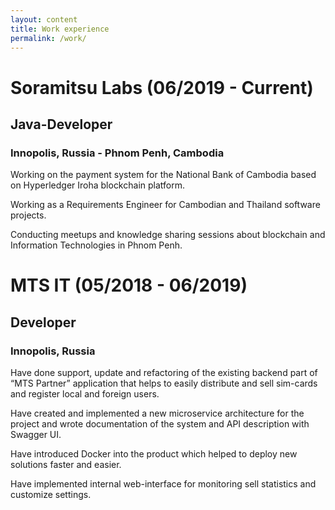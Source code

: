 ```yaml
---
layout: content
title: Work experience
permalink: /work/
---
```


# Soramitsu Labs (06/2019 - Current)
## Java-Developer
### Innopolis, Russia - Phnom Penh, Cambodia
Working on the payment system for the National Bank of Cambodia based on Hyperledger Iroha blockchain platform.

Working as a Requirements Engineer for Cambodian and Thailand software projects.

Conducting meetups and knowledge sharing sessions about blockchain and Information Technologies in Phnom Penh.

# MTS IT (05/2018 - 06/2019)
## Developer
### Innopolis, Russia
Have done support, update and refactoring of the existing backend part of “MTS Partner” application that helps to easily distribute and sell sim-cards and register local and foreign users.

Have created and implemented a new microservice architecture for the project and wrote documentation of the system and API description with Swagger UI.

Have introduced Docker into the product which helped to deploy new solutions faster and easier.

Have implemented internal web-interface for monitoring sell statistics and customize settings.


